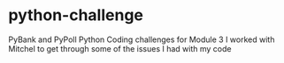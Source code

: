 # python-challenge
PyBank and PyPoll Python Coding challenges for Module 3
I worked with Mitchel to get through some of the issues I had with my code
